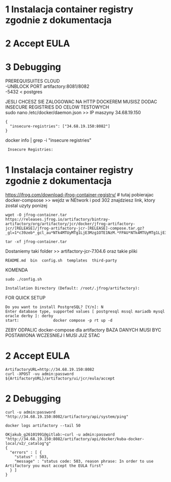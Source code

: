  
# 1 Instalacja container registry zgodnie z dokumentacja
# 2 Accept EULA  
# 3 Debugging  


PREREQUISUITES CLOUD  
-UNBLOCK PORT artifactory:8081/8082  
-5432 < postgres  

JESLI CHCESZ SIE ZALOGOWAC NA HTTP DOCKEREM MUSISZ DODAC INSECURE REGISTRIES DO CELOW TESTOWYCH  
sudo nano /etc/docker/daemon.json  >> IP maszyny 34.68.19.150  
```
{
  "insecure-registries": ["34.68.19.150:8082"]
}
```
docker info | grep -i "insecure registries"  
```
 Insecure Registries:
```

# 1 Instalacja container registry zgodnie z dokumentacja
https://jfrog.com/download-jfrog-container-registry/ # tutaj pobierajac docker-compsose >> wejdz w NEtwork i pod 302 znajdziesz link, ktory zostal uzyty ponizej  
```
wget -O jfrog-container.tar https://releases.jfrog.io/artifactory/bintray-artifactory/org/artifactory/jcr/docker/jfrog-artifactory-jcr/[RELEASE]/jfrog-artifactory-jcr-[RELEASE]-compose.tar.gz?_gl=1*c39zeb*_gcl_au*NTk4MTUyMTg1LjE3Mzg1OTE1NzM.*FPAU*NTk4MTUyMTg1LjE3Mzg1OTE1NzM.*_ga*MTE3MzcwMzk4Mi4xNzM4NTg0NDYw*_ga_SQ1NR9VTFJ*MTczOTEwMTM4My45LjEuMTczOTEwMTQ5MC4wLjAuMTY1NzIwOTUwMQ..*_fplc*ZlRLMEh1a2ZzYSUyQkJSc1psbmdqdTdWcUhpRmolMkJDQ0xyd0hkZGNzWjEyRXl1cm1ScHlXS0paYlI2aGFSUlZSNGtGOXpUMGlRZzJWQWVIUncyMDJQQWRocnRacXlIJTJGT3hJa0ZmNXNjcU9NYjIlMkJUMjVYb0ZmdWtONXlTcHBJdkElM0QlM0Q.
```
```
tar -xf jfrog-container.tar
```

Dostaniemy taki folder >> artifactory-jcr-7.104.6  oraz takie pliki  
```
README.md  bin  config.sh  templates  third-party
```

KOMENDA
```
sudo ./config.sh
```
```
Installation Directory (Default: /root/.jfrog/artifactory): 
```

FOR QUICK SETUP
```
Do you want to install PostgreSQL? [Y/n]: N
Enter database type, supported values [ postgresql mssql mariadb mysql oracle derby ]: derby
start:               docker compose -p rt up -d
```


ZEBY ODPALIC docker-compose dla artifactory BAZA DANYCH MUSI BYC POSTAWIONA WCZESNIEJ I MUSI JUZ STAC

# 2 Accept EULA  
```
ArtifactoryURL=http://34.68.19.150:8082
curl -XPOST -vu admin:password ${ArtifactoryURL}/artifactory/ui/jcr/eula/accept
```
# 2 Debugging  
```
curl -u admin:password "http://34.68.19.150:8082/artifactory/api/system/ping"
```
```
docker logs artifactory --tail 50
```
```
OKjakub_g26101991@gitlab:~curl -u admin:password "http://34.68.19.150:8082/artifactory/api/docker/kuba-docker-local/v2/_catalog"g"
{
  "errors" : [ {
    "status" : 503,
    "message" : "status code: 503, reason phrase: In order to use Artifactory you must accept the EULA first"
  } ]
}
```
